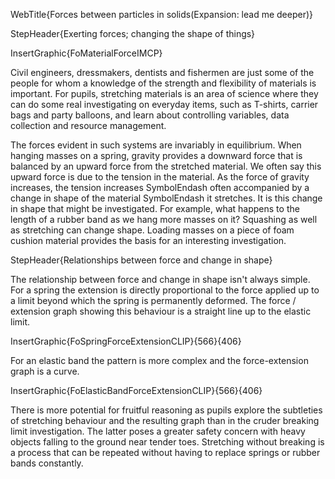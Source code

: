 WebTitle{Forces between particles in solids(Expansion: lead me deeper)}

StepHeader{Exerting forces; changing the shape of things}

InsertGraphic{FoMaterialForceIMCP}

Civil engineers, dressmakers, dentists and fishermen are just some of the people for whom a knowledge of the strength and flexibility of materials is important. For pupils, stretching materials is an area of science where they can do some real investigating on everyday items, such as T-shirts, carrier bags and party balloons, and learn about controlling variables, data collection and resource management.

The forces evident in such systems are invariably in equilibrium. When hanging masses on a spring, gravity provides a downward force that is balanced by an upward force from the stretched material. We often say this upward force is due to the tension in the material. As the force of gravity increases, the tension increases SymbolEndash often accompanied by a change in shape of the material SymbolEndash it stretches. It is this change in shape that might be investigated. For example, what happens to the length of a rubber band as we hang more masses on it? Squashing as well as stretching can change shape. Loading masses on a piece of foam cushion material provides the basis for an interesting investigation.

StepHeader{Relationships between force and change in shape}

The relationship between force and change in shape isn't always simple. For a spring the extension is directly proportional to the force applied up to a limit beyond which the spring is permanently deformed. The force / extension graph showing this behaviour is a straight line up to the elastic limit.

InsertGraphic{FoSpringForceExtensionCLIP}{566}{406}

For an elastic band the pattern is more complex and the force-extension graph is a curve.

InsertGraphic{FoElasticBandForceExtensionCLIP}{566}{406}


There is more potential for fruitful reasoning as pupils explore the subtleties of stretching behaviour and the resulting graph than in the cruder breaking limit investigation. The latter poses a greater safety concern with heavy objects falling to the ground near tender toes. Stretching without breaking is a process that can be repeated without having to replace springs or rubber bands constantly.
